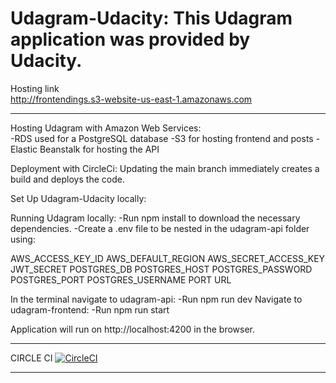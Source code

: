 Udagram-Udacity: This Udagram application was provided by Udacity.
====================
Hosting link <br>
http://frontendings.s3-website-us-east-1.amazonaws.com
___________________________________

Hosting Udagram with Amazon Web Services:
<br>
-RDS used for a PostgreSQL database
-S3 for hosting frontend and posts
-Elastic Beanstalk for hosting the API

Deployment with CircleCi:
Updating the main branch immediately creates a build and deploys the code.

Set Up Udagram-Udacity locally:

Running Udagram locally:
-Run npm install to download the necessary dependencies.
-Create a .env file to be nested in the udagram-api folder using:

AWS_ACCESS_KEY_ID
AWS_DEFAULT_REGION
AWS_SECRET_ACCESS_KEY
JWT_SECRET
POSTGRES_DB
POSTGRES_HOST
POSTGRES_PASSWORD
POSTGRES_PORT
POSTGRES_USERNAME
PORT
URL

In the terminal navigate to udagram-api:
-Run npm run dev
Navigate to udagram-frontend:
-Run npm run start

Application will run on http://localhost:4200 in the browser.
____
CIRCLE CI
[![CircleCI](https://circleci.com/gh/rlondon3/Udagram-Udacity/tree/main.svg?style=svg)](https://circleci.com/gh/rlondon3/Udagram-Udacity/tree/main)
____

